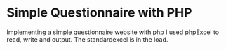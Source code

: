# Simple Questionnaire with PHP

Implementing a simple questionnaire website with php
I used phpExcel to read, write and output.
The standardexcel is in the load.
